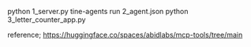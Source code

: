 python 1_server.py
tine-agents run  2_agent.json
python 3_letter_counter_app.py

reference;
https://huggingface.co/spaces/abidlabs/mcp-tools/tree/main